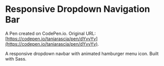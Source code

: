 # Responsive Dropdown Navigation Bar

A Pen created on CodePen.io. Original URL: [https://codepen.io/taniarascia/pen/dYvvYv](https://codepen.io/taniarascia/pen/dYvvYv).

A responsive dropdown navbar with animated hamburger menu icon. Built with Sass.
